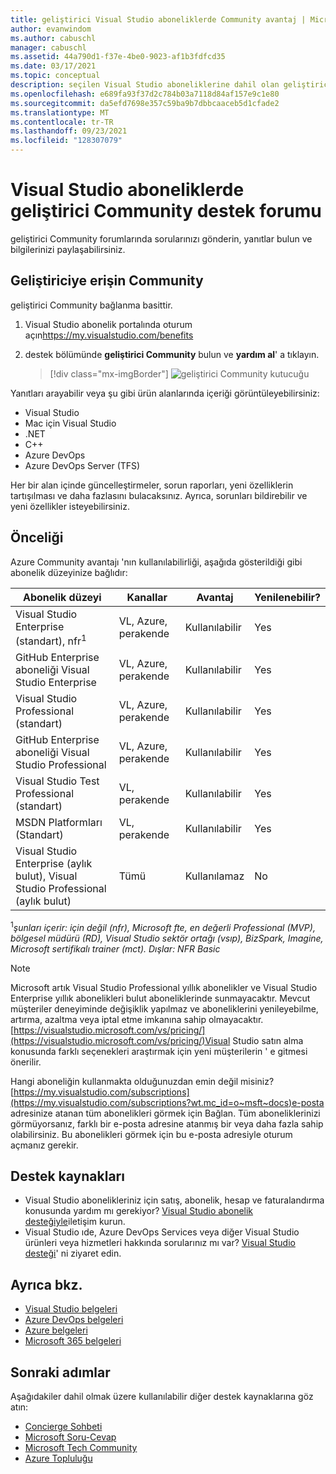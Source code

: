 ```yaml
---
title: geliştirici Visual Studio aboneliklerde Community avantaj | Microsoft Docs
author: evanwindom
ms.author: cabuschl
manager: cabuschl
ms.assetid: 44a790d1-f37e-4be0-9023-af1b3fdfcd35
ms.date: 03/17/2021
ms.topic: conceptual
description: seçilen Visual Studio aboneliklerine dahil olan geliştirici Community destek avantajı hakkında bilgi edinin.
ms.openlocfilehash: e689fa93f37d2c784b03a7118d84af157e9c1e80
ms.sourcegitcommit: da5efd7698e357c59ba9b7dbbcaaceb5d1cfade2
ms.translationtype: MT
ms.contentlocale: tr-TR
ms.lasthandoff: 09/23/2021
ms.locfileid: "128307079"
---
```

# <a name="developer-community-support-forum-in-visual-studio-subscriptions"></a>Visual Studio aboneliklerde geliştirici Community destek forumu
geliştirici Community forumlarında sorularınızı gönderin, yanıtlar bulun ve bilgilerinizi paylaşabilirsiniz.

## <a name="access-the-developer-community"></a>Geliştiriciye erişin Community
geliştirici Community bağlanma basittir.
1. Visual Studio abonelik portalında oturum açın<https://my.visualstudio.com/benefits>
0. destek bölümünde **geliştirici Community** bulun ve **yardım al**' a tıklayın.

   > [!div class="mx-imgBorder"]
   > ![geliştirici Community kutucuğu](_img/vs-developer-community/vs-developer-community-tile.png "Geliştiriciye bağlanmak için ' yardım al 'a tıklayın Community")

Yanıtları arayabilir veya şu gibi ürün alanlarında içeriği görüntüleyebilirsiniz:
- Visual Studio
- Mac için Visual Studio
- .NET
- C++
- Azure DevOps
- Azure DevOps Server (TFS)

Her bir alan içinde güncelleştirmeler, sorun raporları, yeni özelliklerin tartışılması ve daha fazlasını bulacaksınız. Ayrıca, sorunları bildirebilir ve yeni özellikler isteyebilirsiniz.  


## <a name="eligibility"></a>Önceliği
Azure Community avantajı 'nın kullanılabilirliği, aşağıda gösterildiği gibi abonelik düzeyinize bağlıdır:

|                                          Abonelik düzeyi                                           |     Kanallar      |    Avantaj    | Yenilenebilir? |
|-------------------------------------------------------------------------------------------------------|-------------------|---------------|------------|
|                           Visual Studio Enterprise (standart), nfr<sup>1</sup>                            | VL, Azure, perakende |   Kullanılabilir    |    Yes     |
|                           GitHub Enterprise aboneliği Visual Studio Enterprise                           | VL, Azure, perakende |   Kullanılabilir    |    Yes     |
|                          Visual Studio Professional (standart)                          | VL, Azure, perakende |   Kullanılabilir    |    Yes     |
|                          GitHub Enterprise aboneliği Visual Studio Professional                          | VL, Azure, perakende |   Kullanılabilir    |    Yes     |
|                              Visual Studio Test Professional (standart)                               |    VL, perakende     |   Kullanılabilir    |    Yes     |
|                                       MSDN Platformları (Standart)                                       |    VL, perakende     |   Kullanılabilir    |    Yes     |
| Visual Studio Enterprise (aylık bulut), Visual Studio Professional (aylık bulut)|        Tümü        | Kullanılamaz |     No     |

<sup>1</sup>*şunları içerir: için değil (nfr), Microsoft fte, en değerli Professional (MVP), bölgesel müdürü (RD), Visual Studio sektör ortağı (vsıp), BizSpark, Imagine, Microsoft sertifikalı trainer (mct).  Dışlar: NFR Basic*  

> [!NOTE]
> Microsoft artık Visual Studio Professional yıllık abonelikler ve Visual Studio Enterprise yıllık abonelikleri bulut aboneliklerinde sunmayacaktır. Mevcut müşteriler deneyiminde değişiklik yapılmaz ve aboneliklerini yenileyebilme, artırma, azaltma veya iptal etme imkanına sahip olmayacaktır. [https://visualstudio.microsoft.com/vs/pricing/](https://visualstudio.microsoft.com/vs/pricing/)Visual Studio satın alma konusunda farklı seçenekleri araştırmak için yeni müşterilerin ' e gitmesi önerilir.

Hangi aboneliğin kullanmakta olduğunuzdan emin değil misiniz?  [https://my.visualstudio.com/subscriptions](https://my.visualstudio.com/subscriptions?wt.mc_id=o~msft~docs)e-posta adresinize atanan tüm abonelikleri görmek için Bağlan. Tüm aboneliklerinizi görmüyorsanız, farklı bir e-posta adresine atanmış bir veya daha fazla sahip olabilirsiniz.  Bu abonelikleri görmek için bu e-posta adresiyle oturum açmanız gerekir.

## <a name="support-resources"></a>Destek kaynakları
- Visual Studio abonelikleriniz için satış, abonelik, hesap ve faturalandırma konusunda yardım mı gerekiyor?  [Visual Studio abonelik desteğiyle](https://my.visualstudio.com/gethelp)iletişim kurun.
- Visual Studio ıde, Azure DevOps Services veya diğer Visual Studio ürünleri veya hizmetleri hakkında sorularınız mı var?  [Visual Studio desteği](https://visualstudio.microsoft.com/support/)' ni ziyaret edin.

## <a name="see-also"></a>Ayrıca bkz.
- [Visual Studio belgeleri](/visualstudio/)
- [Azure DevOps belgeleri](/azure/devops/)
- [Azure belgeleri](/azure/)
- [Microsoft 365 belgeleri](/microsoft-365/)

## <a name="next-steps"></a>Sonraki adımlar
Aşağıdakiler dahil olmak üzere kullanılabilir diğer destek kaynaklarına göz atın:
- [Concierge Sohbeti](vs-concierge-chat.md)
- [Microsoft Soru-Cevap](vs-microsoft-qa.md)
- [Microsoft Tech Community](vs-microsoft-tech-community.md)
- [Azure Topluluğu](vs-azure-community.md)
